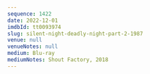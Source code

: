 ```yaml
---
sequence: 1422
date: 2022-12-01
imdbId: tt0093974
slug: silent-night-deadly-night-part-2-1987
venue: null
venueNotes: null
medium: Blu-ray
mediumNotes: Shout Factory, 2018
---
```


